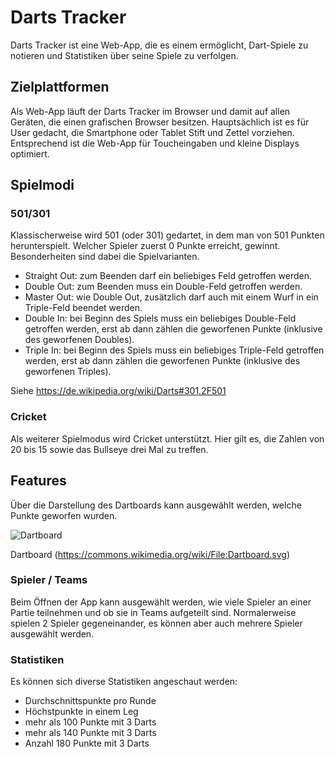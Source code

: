 # Darts Tracker
Darts Tracker ist eine Web-App, die es einem ermöglicht, Dart-Spiele zu notieren und Statistiken über seine Spiele zu verfolgen. 

## Zielplattformen
Als Web-App läuft der Darts Tracker im Browser und damit auf allen Geräten, die einen grafischen Browser besitzen. Hauptsächlich ist es für User gedacht, die Smartphone oder Tablet Stift und Zettel vorziehen. Entsprechend ist die Web-App für Toucheingaben und kleine Displays optimiert. 

## Spielmodi
### 501/301
Klassischerweise wird 501 (oder 301) gedartet, in dem man von 501 Punkten herunterspielt. Welcher Spieler zuerst 0 Punkte erreicht, gewinnt. Besonderheiten sind dabei die Spielvarianten. 

- Straight Out: zum Beenden darf ein beliebiges Feld getroffen werden.
- Double Out: zum Beenden muss ein Double-Feld getroffen werden.
- Master Out: wie Double Out, zusätzlich darf auch mit einem Wurf in ein Triple-Feld beendet werden.
- Double In: bei Beginn des Spiels muss ein beliebiges Double-Feld getroffen werden, erst ab dann zählen die geworfenen Punkte (inklusive des geworfenen Doubles).
- Triple In: bei Beginn des Spiels muss ein beliebiges Triple-Feld getroffen werden, erst ab dann zählen die geworfenen Punkte (inklusive des geworfenen Triples).

Siehe https://de.wikipedia.org/wiki/Darts#301.2F501

### Cricket
Als weiterer Spielmodus wird Cricket unterstützt. Hier gilt es, die Zahlen von 20 bis 15 sowie das Bullseye drei Mal zu treffen. 

## Features
Über die Darstellung des Dartboards kann ausgewählt werden, welche Punkte geworfen wurden. 

![Dartboard](https://upload.wikimedia.org/wikipedia/commons/4/42/Dartboard.svg)

Dartboard (https://commons.wikimedia.org/wiki/File:Dartboard.svg)

### Spieler / Teams
Beim Öffnen der App kann ausgewählt werden, wie viele Spieler an einer Partie teilnehmen und ob sie in Teams aufgeteilt sind. Normalerweise spielen 2 Spieler gegeneinander, es können aber auch mehrere Spieler ausgewählt werden. 

### Statistiken
Es können sich diverse Statistiken angeschaut werden: 
- Durchschnittspunkte pro Runde
- Höchstpunkte in einem Leg
- mehr als 100 Punkte mit 3 Darts
- mehr als 140 Punkte mit 3 Darts
- Anzahl 180 Punkte mit 3 Darts
